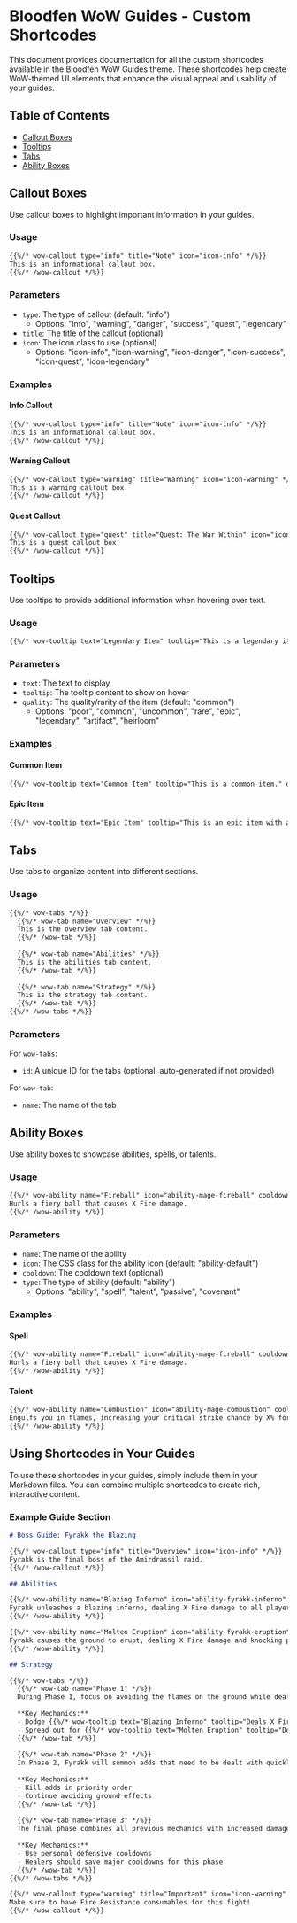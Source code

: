 # Bloodfen WoW Guides - Custom Shortcodes

This document provides documentation for all the custom shortcodes available in the Bloodfen WoW Guides theme. These shortcodes help create WoW-themed UI elements that enhance the visual appeal and usability of your guides.

## Table of Contents

- [Callout Boxes](#callout-boxes)
- [Tooltips](#tooltips)
- [Tabs](#tabs)
- [Ability Boxes](#ability-boxes)

## Callout Boxes

Use callout boxes to highlight important information in your guides.

### Usage

```markdown
{{%/* wow-callout type="info" title="Note" icon="icon-info" */%}}
This is an informational callout box.
{{%/* /wow-callout */%}}
```

### Parameters

- `type`: The type of callout (default: "info")
  - Options: "info", "warning", "danger", "success", "quest", "legendary"
- `title`: The title of the callout (optional)
- `icon`: The icon class to use (optional)
  - Options: "icon-info", "icon-warning", "icon-danger", "icon-success", "icon-quest", "icon-legendary"

### Examples

#### Info Callout

```markdown
{{%/* wow-callout type="info" title="Note" icon="icon-info" */%}}
This is an informational callout box.
{{%/* /wow-callout */%}}
```

#### Warning Callout

```markdown
{{%/* wow-callout type="warning" title="Warning" icon="icon-warning" */%}}
This is a warning callout box.
{{%/* /wow-callout */%}}
```

#### Quest Callout

```markdown
{{%/* wow-callout type="quest" title="Quest: The War Within" icon="icon-quest" */%}}
This is a quest callout box.
{{%/* /wow-callout */%}}
```

## Tooltips

Use tooltips to provide additional information when hovering over text.

### Usage

```markdown
{{%/* wow-tooltip text="Legendary Item" tooltip="This is a legendary item with special powers." quality="legendary" */%}}
```

### Parameters

- `text`: The text to display
- `tooltip`: The tooltip content to show on hover
- `quality`: The quality/rarity of the item (default: "common")
  - Options: "poor", "common", "uncommon", "rare", "epic", "legendary", "artifact", "heirloom"

### Examples

#### Common Item

```markdown
{{%/* wow-tooltip text="Common Item" tooltip="This is a common item." quality="common" */%}}
```

#### Epic Item

```markdown
{{%/* wow-tooltip text="Epic Item" tooltip="This is an epic item with amazing stats." quality="epic" */%}}
```

## Tabs

Use tabs to organize content into different sections.

### Usage

```markdown
{{%/* wow-tabs */%}}
  {{%/* wow-tab name="Overview" */%}}
  This is the overview tab content.
  {{%/* /wow-tab */%}}
  
  {{%/* wow-tab name="Abilities" */%}}
  This is the abilities tab content.
  {{%/* /wow-tab */%}}
  
  {{%/* wow-tab name="Strategy" */%}}
  This is the strategy tab content.
  {{%/* /wow-tab */%}}
{{%/* /wow-tabs */%}}
```

### Parameters

For `wow-tabs`:
- `id`: A unique ID for the tabs (optional, auto-generated if not provided)

For `wow-tab`:
- `name`: The name of the tab

## Ability Boxes

Use ability boxes to showcase abilities, spells, or talents.

### Usage

```markdown
{{%/* wow-ability name="Fireball" icon="ability-mage-fireball" cooldown="8 sec cooldown" type="spell" */%}}
Hurls a fiery ball that causes X Fire damage.
{{%/* /wow-ability */%}}
```

### Parameters

- `name`: The name of the ability
- `icon`: The CSS class for the ability icon (default: "ability-default")
- `cooldown`: The cooldown text (optional)
- `type`: The type of ability (default: "ability")
  - Options: "ability", "spell", "talent", "passive", "covenant"

### Examples

#### Spell

```markdown
{{%/* wow-ability name="Fireball" icon="ability-mage-fireball" cooldown="8 sec cooldown" type="spell" */%}}
Hurls a fiery ball that causes X Fire damage.
{{%/* /wow-ability */%}}
```

#### Talent

```markdown
{{%/* wow-ability name="Combustion" icon="ability-mage-combustion" cooldown="2 min cooldown" type="talent" */%}}
Engulfs you in flames, increasing your critical strike chance by X% for 10 sec.
{{%/* /wow-ability */%}}
```

## Using Shortcodes in Your Guides

To use these shortcodes in your guides, simply include them in your Markdown files. You can combine multiple shortcodes to create rich, interactive content.

### Example Guide Section

```markdown
# Boss Guide: Fyrakk the Blazing

{{%/* wow-callout type="info" title="Overview" icon="icon-info" */%}}
Fyrakk is the final boss of the Amirdrassil raid.
{{%/* /wow-callout */%}}

## Abilities

{{%/* wow-ability name="Blazing Inferno" icon="ability-fyrakk-inferno" cooldown="30 sec cooldown" type="spell" */%}}
Fyrakk unleashes a blazing inferno, dealing X Fire damage to all players and leaving behind flames on the ground.
{{%/* /wow-ability */%}}

{{%/* wow-ability name="Molten Eruption" icon="ability-fyrakk-eruption" cooldown="1 min cooldown" type="spell" */%}}
Fyrakk causes the ground to erupt, dealing X Fire damage and knocking players back.
{{%/* /wow-ability */%}}

## Strategy

{{%/* wow-tabs */%}}
  {{%/* wow-tab name="Phase 1" */%}}
  During Phase 1, focus on avoiding the flames on the ground while dealing damage to Fyrakk.
  
  **Key Mechanics:**
  - Dodge {{%/* wow-tooltip text="Blazing Inferno" tooltip="Deals X Fire damage and leaves flames on the ground." quality="epic" */%}}
  - Spread out for {{%/* wow-tooltip text="Molten Eruption" tooltip="Deals X Fire damage and knocks players back." quality="rare" */%}}
  {{%/* /wow-tab */%}}
  
  {{%/* wow-tab name="Phase 2" */%}}
  In Phase 2, Fyrakk will summon adds that need to be dealt with quickly.
  
  **Key Mechanics:**
  - Kill adds in priority order
  - Continue avoiding ground effects
  {{%/* /wow-tab */%}}
  
  {{%/* wow-tab name="Phase 3" */%}}
  The final phase combines all previous mechanics with increased damage.
  
  **Key Mechanics:**
  - Use personal defensive cooldowns
  - Healers should save major cooldowns for this phase
  {{%/* /wow-tab */%}}
{{%/* /wow-tabs */%}}

{{%/* wow-callout type="warning" title="Important" icon="icon-warning" */%}}
Make sure to have Fire Resistance consumables for this fight!
{{%/* /wow-callout */%}}
```